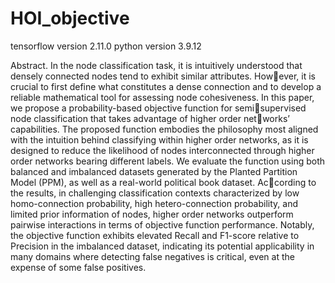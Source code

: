 # HOI_objective

tensorflow version 2.11.0
python version 3.9.12

Abstract. In the node classification task, it is intuitively understood that densely connected nodes tend to exhibit similar attributes. However, it is crucial to first define what constitutes a dense connection and
to develop a reliable mathematical tool for assessing node cohesiveness. In this paper, we propose a probability-based objective function for semisupervised node classification that takes advantage of higher order networks’ capabilities. The proposed function embodies the philosophy most
aligned with the intuition behind classifying within higher order networks, as it is designed to reduce the likelihood of nodes interconnected through higher order networks bearing different labels. We evaluate the function
using both balanced and imbalanced datasets generated by the Planted Partition Model (PPM), as well as a real-world political book dataset. According to the results, in challenging classification contexts characterized
by low homo-connection probability, high hetero-connection probability, and limited prior information of nodes, higher order networks outperform pairwise interactions in terms of objective function performance. Notably,
the objective function exhibits elevated Recall and F1-score relative to Precision in the imbalanced dataset, indicating its potential applicability in many domains where detecting false negatives is critical, even at the
expense of some false positives.
